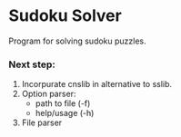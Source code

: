 # Sudoku Solver

Program for solving sudoku puzzles.

### Next step:

1. Incorpurate cnslib in alternative to sslib.
2. Option parser:
   * path to file (-f)
   * help/usage (-h)
3. File parser
